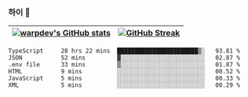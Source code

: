 
### 하이 👋
[![warpdev's GitHub stats](https://github-readme-stats.vercel.app/api?username=warpdev&show_icons=true&theme=vue-dark)](#) |[![GitHub Streak](https://github-readme-streak-stats.herokuapp.com/?user=warpdev&theme=dark)](#)
--- | --- |
<!--START_SECTION:waka-->

```text
TypeScript     28 hrs 22 mins  ███████████████████████▒░   93.81 %
JSON           52 mins         ▓░░░░░░░░░░░░░░░░░░░░░░░░   02.87 %
.env file      33 mins         ▒░░░░░░░░░░░░░░░░░░░░░░░░   01.87 %
HTML           9 mins          ░░░░░░░░░░░░░░░░░░░░░░░░░   00.52 %
JavaScript     5 mins          ░░░░░░░░░░░░░░░░░░░░░░░░░   00.33 %
XML            5 mins          ░░░░░░░░░░░░░░░░░░░░░░░░░   00.29 %
```

<!--END_SECTION:waka-->

<!--
**warpdev/warpdev** is a ✨ _special_ ✨ repository because its `README.md` (this file) appears on your GitHub profile.

Here are some ideas to get you started:

- 🔭 I’m currently working on ...
- 🌱 I’m currently learning ...
- 👯 I’m looking to collaborate on ...
- 🤔 I’m looking for help with ...
- 💬 Ask me about ...
- 📫 How to reach me: ...
- 😄 Pronouns: ...
- ⚡ Fun fact: ...
-->

